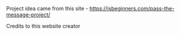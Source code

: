 Project idea came from this site - 
https://jsbeginners.com/pass-the-message-project/

Credits to this website creator
